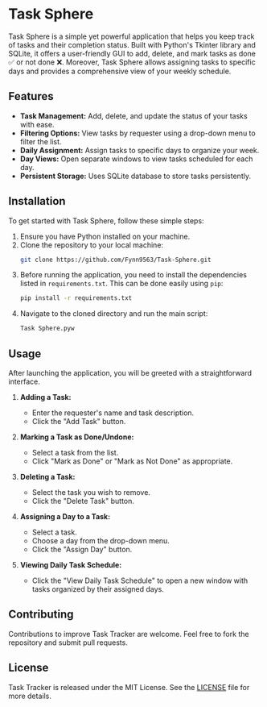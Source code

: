 # Task Sphere

Task Sphere is a simple yet powerful application that helps you keep track of tasks and their completion status. Built with Python's Tkinter library and SQLite, it offers a user-friendly GUI to add, delete, and mark tasks as done ✅ or not done ❌. Moreover, Task Sphere allows assigning tasks to specific days and provides a comprehensive view of your weekly schedule.

## Features

- **Task Management:** Add, delete, and update the status of your tasks with ease.
- **Filtering Options:** View tasks by requester using a drop-down menu to filter the list.
- **Daily Assignment:** Assign tasks to specific days to organize your week.
- **Day Views:** Open separate windows to view tasks scheduled for each day.
- **Persistent Storage:** Uses SQLite database to store tasks persistently.
  
## Installation

To get started with Task Sphere, follow these simple steps:

1. Ensure you have Python installed on your machine.
2. Clone the repository to your local machine:
   ```bash
   git clone https://github.com/Fynn9563/Task-Sphere.git
   ```
3. Before running the application, you need to install the dependencies listed in `requirements.txt`. This can be done easily using `pip`:
   ```bash
   pip install -r requirements.txt
   ```
4. Navigate to the cloned directory and run the main script:
   ```bash
   Task Sphere.pyw
   ```
      
## Usage

After launching the application, you will be greeted with a straightforward interface.

1. **Adding a Task:**
   - Enter the requester's name and task description.
   - Click the "Add Task" button.

2. **Marking a Task as Done/Undone:**
   - Select a task from the list.
   - Click "Mark as Done" or "Mark as Not Done" as appropriate.

3. **Deleting a Task:**
   - Select the task you wish to remove.
   - Click the "Delete Task" button.

4. **Assigning a Day to a Task:**
   - Select a task.
   - Choose a day from the drop-down menu.
   - Click the "Assign Day" button.

5. **Viewing Daily Task Schedule:**
   - Click the "View Daily Task Schedule" to open a new window with tasks organized by their assigned days.

## Contributing

Contributions to improve Task Tracker are welcome. Feel free to fork the repository and submit pull requests.

## License

Task Tracker is released under the MIT License. See the [LICENSE](https://github.com/Fynn9563/Task-Sphere/blob/master/LICENSE) file for more details.
